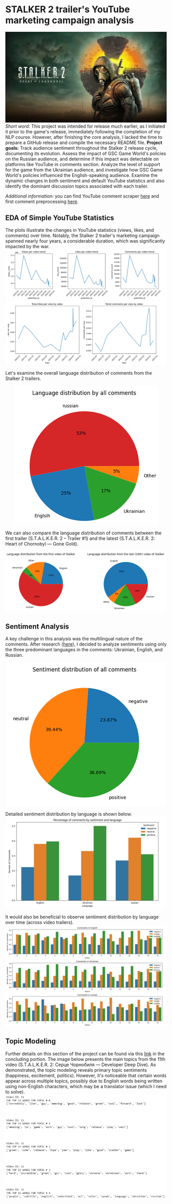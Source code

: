 # STALKER 2 trailer's YouTube marketing campaign analysis
![stalker_main_image](https://github.com/elch1k/stalker_2_youtube_comments_analysis/blob/main/images/stalker_2_main_image.jpg)
*Short word:* This project was intended for release much earlier, as I initiated it prior to the game's release, immediately following the completion of my NLP course. However, after finishing the core analysis, I lacked the time to prepare a GitHub release and compile the necessary README file.
**Project goals:** Track audience sentiment throughout the Stalker 2 release cycle, documenting its evolution. Assess the impact of GSC Game World's policies on the Russian audience, and determine if this impact was detectable on platforms like YouTube in comments section. Analyze the level of support for the game from the Ukrainian audience, and investigate how GSC Game World's policies influenced the English-speaking audience. Examine the dynamic changes in both sentiment and default YouTube statistics and also identify the dominant discussion topics associated with each trailer.

*Additional information:* you can find YouTube comment scraper [here](https://github.com/elch1k/stalker_2_youtube_comments_analysis/blob/main/youtube_comment_parse.ipynb) and first comment preprocessing [here](https://github.com/elch1k/stalker_2_youtube_comments_analysis/blob/main/youtube_comment_preprocessing.ipynb).

EDA of Simple YouTube Statistics
---
The plots illustrate the changes in YouTube statistics (views, likes, and comments) over time. Notably, the Stalker 2 trailer's marketing campaign spanned nearly four years, a considerable duration, which was significantly impacted by the war.
![first_eda_youtube_stat_plot](https://github.com/elch1k/stalker_2_youtube_comments_analysis/blob/main/images/stalker_project_plot_1.png)
![second_eda_youtube_stat_plot](https://github.com/elch1k/stalker_2_youtube_comments_analysis/blob/main/images/stalker_project_plot_2.png)

Let's examine the overall language distribution of comments from the Stalker 2 trailers.
<p align="center">
  <img src="https://github.com/elch1k/stalker_2_youtube_comments_analysis/blob/main/images/stalker_project_plot_3.png" />
</p>
We can also compare the language distribution of comments between the first trailer (S.T.A.L.K.E.R. 2 – Trailer #1) and the latest (S.T.A.L.K.E.R. 2: Heart of Chornobyl — Gone Gold).

![fourth_eda_plot](https://github.com/elch1k/stalker_2_youtube_comments_analysis/blob/main/images/stalker_project_plot_4.png)

Sentiment Analysis
---
A key challenge in this analysis was the multilingual nature of the comments. After research ([here](https://github.com/elch1k/stalker_2_youtube_comments_analysis/blob/main/youtube_comment_analysis.ipynb)), I decided to analyze sentiments using only the three predominant languages in the comments: Ukrainian, English, and Russian.
<p align="center">
  <img src="https://github.com/elch1k/stalker_2_youtube_comments_analysis/blob/main/images/stalker_project_plot_5.png" />
</p>

Detailed sentiment distribution by language is shown below.
![sentiment_analysis_plot_2](https://github.com/elch1k/stalker_2_youtube_comments_analysis/blob/main/images/stalker_project_plot_6.png)

It would also be beneficial to observe sentiment distribution by language over time (across video trailers).
![sentiment_analysis_plot_3](https://github.com/elch1k/stalker_2_youtube_comments_analysis/blob/main/images/stalker_project_plot_7.png)

Topic Modeling
---
Further details on this section of the project can be found via this [link](https://github.com/elch1k/stalker_2_youtube_comments_analysis/blob/main/youtube_comment_analysis.ipynb) in the concluding portion. The image below presents the main topics from the 11th video (S.T.A.L.K.E.R. 2: Серце Чорнобиля — Developer Deep Dive). As demonstrated, the topic modeling reveals primary topic sentiments (happiness, excitement, politics). However, it's noticeable that certain words appear across multiple topics, possibly due to English words being written using non-English characters, which may be a translator issue (which I need to solve).
![topic_modeling_image](https://github.com/elch1k/stalker_2_youtube_comments_analysis/blob/main/images/stalker_project_plot_8.png)
